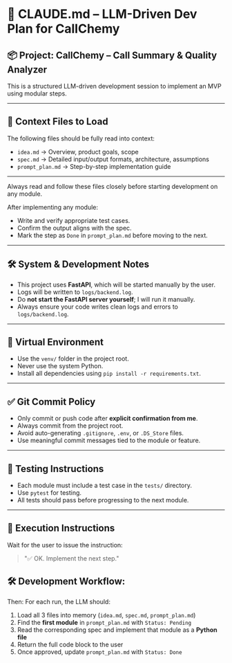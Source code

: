 # 🤖 CLAUDE.md – LLM-Driven Dev Plan for CallChemy
## 📦 Project: CallChemy – Call Summary & Quality Analyzer
This is a structured LLM-driven development session to implement an MVP using modular steps.

---

## 🧾 Context Files to Load

The following files should be fully read into context:

- `idea.md` → Overview, product goals, scope  
- `spec.md` → Detailed input/output formats, architecture, assumptions  
- `prompt_plan.md` → Step-by-step implementation guide  

---

Always read and follow these files closely before starting development on any module.

After implementing any module:
- Write and verify appropriate test cases.
- Confirm the output aligns with the spec.
- Mark the step as `Done` in `prompt_plan.md` before moving to the next.

---

## 🛠️ System & Development Notes

- This project uses **FastAPI**, which will be started manually by the user.
- Logs will be written to `logs/backend.log`.
- Do **not start the FastAPI server yourself**; I will run it manually.
- Always ensure your code writes clean logs and errors to `logs/backend.log`.

---

## 🐍 Virtual Environment

- Use the `venv/` folder in the project root.
- Never use the system Python.
- Install all dependencies using `pip install -r requirements.txt`.

---

## ✅ Git Commit Policy

- Only commit or push code after **explicit confirmation from me**.
- Always commit from the project root.
- Avoid auto-generating `.gitignore`, `.env`, or `.DS_Store` files.
- Use meaningful commit messages tied to the module or feature.

---

## 🧪 Testing Instructions

- Each module must include a test case in the `tests/` directory.
- Use `pytest` for testing.
- All tests should pass before progressing to the next module.

---

## 🔁 Execution Instructions

Wait for the user to issue the instruction:
> "✅ OK. Implement the next step."

## 🛠️ Development Workflow:
Then:
For each run, the LLM should:

1. Load all 3 files into memory (`idea.md`, `spec.md`, `prompt_plan.md`)
2. Find the **first module** in `prompt_plan.md` with `Status: Pending`
3. Read the corresponding spec and implement that module as a **Python file**
4. Return the full code block to the user
5. Once approved, update `prompt_plan.md` with `Status: Done`
